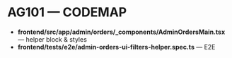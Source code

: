 # AG101 — CODEMAP
- **frontend/src/app/admin/orders/_components/AdminOrdersMain.tsx** — helper block & styles
- **frontend/tests/e2e/admin-orders-ui-filters-helper.spec.ts** — E2E
